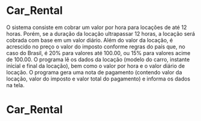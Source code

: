 # Car_Rental

O sistema consiste em cobrar um valor por hora para locações de até 12 horas. Porém, se a duração da locação ultrapassar 12 horas, a locação será cobrada com base em um valor diário. Além do valor da locação, é acrescido no preço o valor do imposto conforme regras do país que, no caso do Brasil, é 20% para valores até 100.00, ou 15% para valores acime de 100.00. O programa lê os dados da locação (modelo do carro, instante inicial e final da locação), bem como o valor por hora e o valor diário de locação. O programa gera uma nota de pagamento (contendo valor da locação, valor do imposto e valor total do pagamento) e informa os dados na tela.
# Car_Rental
